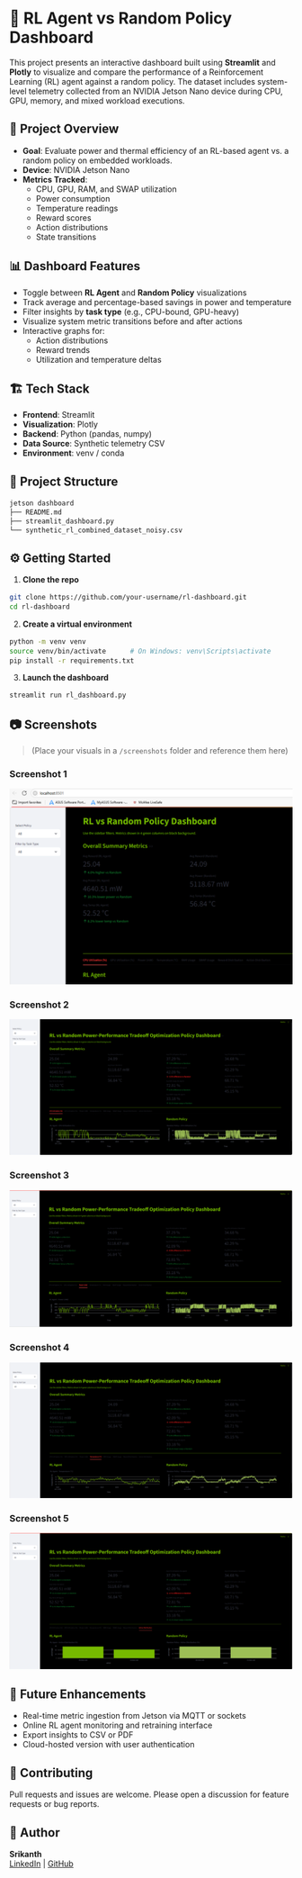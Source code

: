 
# 🧠 RL Agent vs Random Policy Dashboard

This project presents an interactive dashboard built using **Streamlit** and **Plotly** to visualize and compare the performance of a Reinforcement Learning (RL) agent against a random policy. The dataset includes system-level telemetry collected from an NVIDIA Jetson Nano device during CPU, GPU, memory, and mixed workload executions.

## 📌 Project Overview

- **Goal**: Evaluate power and thermal efficiency of an RL-based agent vs. a random policy on embedded workloads.
- **Device**: NVIDIA Jetson Nano
- **Metrics Tracked**:
  - CPU, GPU, RAM, and SWAP utilization
  - Power consumption
  - Temperature readings
  - Reward scores
  - Action distributions
  - State transitions

## 📊 Dashboard Features

- Toggle between **RL Agent** and **Random Policy** visualizations
- Track average and percentage-based savings in power and temperature
- Filter insights by **task type** (e.g., CPU-bound, GPU-heavy)
- Visualize system metric transitions before and after actions
- Interactive graphs for:
  - Action distributions
  - Reward trends
  - Utilization and temperature deltas

## 🏗️ Tech Stack

- **Frontend**: Streamlit
- **Visualization**: Plotly
- **Backend**: Python (pandas, numpy)
- **Data Source**: Synthetic telemetry CSV
- **Environment**: venv / conda

## 📁 Project Structure

```
jetson dashboard
├── README.md
├── streamlit_dashboard.py
└── synthetic_rl_combined_dataset_noisy.csv
```

## ⚙️ Getting Started

1. **Clone the repo**

```bash
git clone https://github.com/your-username/rl-dashboard.git
cd rl-dashboard
```

2. **Create a virtual environment**

```bash
python -m venv venv
source venv/bin/activate      # On Windows: venv\Scripts\activate
pip install -r requirements.txt
```

3. **Launch the dashboard**

```bash
streamlit run rl_dashboard.py
```

## 📷 Screenshots

> (Place your visuals in a `/screenshots` folder and reference them here)

### Screenshot 1
![Screenshot 1](./Screenshot%202025-07-24%20205458.png)

### Screenshot 2
![Screenshot 2](./Screenshot%202025-07-24%20205755.png)

### Screenshot 3
![Screenshot 3](./Screenshot%202025-07-27%20154229.png)

### Screenshot 4
![Screenshot 4](./Screenshot%202025-07-27%20154321.png)

### Screenshot 5
![Screenshot 5](./Screenshot%202025-07-27%20154438.png)

## 🚀 Future Enhancements

- Real-time metric ingestion from Jetson via MQTT or sockets
- Online RL agent monitoring and retraining interface
- Export insights to CSV or PDF
- Cloud-hosted version with user authentication

## 🤝 Contributing

Pull requests and issues are welcome. Please open a discussion for feature requests or bug reports.

## 👤 Author

**Srikanth**  
[LinkedIn](https://www.linkedin.com/in/sriknar13) | [GitHub](https://github.com/base1234)
